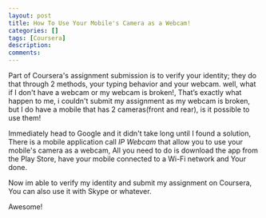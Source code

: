 ```yaml
---
layout: post
title: How To Use Your Mobile's Camera as a Webcam!
categories: []
tags: [Coursera]
description: 
comments:
---
```

<p>
Part of Coursera's assignment submission is to verify your identity; they do that through 2 methods, your typing behavior and your webcam.
well, what if I don't have a webcam or my webcam is broken!, That’s exactly what happen to me, i couldn't submit my assignment as my webcam is broken, but I do have a mobile that has 2 cameras(front and rear), is it possible to use them! 
</p>
<p>Immediately head to Google and it didn't take long until I found a solution, There is a mobile application call <em>IP Webcam</em> that allow you to use your mobile's camera as a webcam, All you need to do is download the app from the Play Store, have your mobile connected to a Wi-Fi network and Your done. </p>
<p>Now im able to verify my identity and submit my assignment on Coursera, You can also use it with Skype or whatever. </p>
Awesome!



